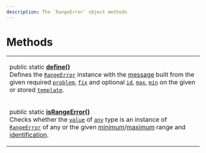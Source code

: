 ```yaml
---
description: The `RangeError` object methods
---
```


# Methods

|                                                                                                                                                                                                                                                                                                                                                                                                                                                                                                                                                                                                                                                                                                                                           |
| ----------------------------------------------------------------------------------------------------------------------------------------------------------------------------------------------------------------------------------------------------------------------------------------------------------------------------------------------------------------------------------------------------------------------------------------------------------------------------------------------------------------------------------------------------------------------------------------------------------------------------------------------------------------------------------------------------------------------------------------- |
| <p>public static <a href="static-define.md"><strong>define()</strong></a><strong></strong><br><strong></strong>Defines the <a href="broken-reference"><code>RangeError</code></a> instance with the <a href="../../commonerror/accessors/get-message.md">message</a> built from the given required <a href="static-define.md#problem-string"><code>problem</code></a>, <a href="static-define.md#fix-string"><code>fix</code></a> and optional <a href="static-define.md#id-id"><code>id</code></a>, <a href="static-define.md#max-number"><code>max</code></a>, <a href="static-define.md#min-number"><code>min</code></a> on the given or stored <a href="static-define.md#template-rangeerror.template"><code>template</code></a>.</p> |
| <p>public static <a href="static-israngeerror.md"><strong>isRangeError()</strong></a><strong></strong><br><strong></strong>Checks whether the <a href="static-israngeerror.md#value-any"><code>value</code></a> of <a href="https://www.typescriptlang.org/docs/handbook/2/everyday-types.html#any"><code>any</code></a> type is an instance of <a href="broken-reference"><code>RangeError</code></a> of any or the given <a href="static-israngeerror.md#min-number">minimum</a>/<a href="static-israngeerror.md#max-number">maximum</a> range and <a href="static-israngeerror.md#id-id">identification</a>.</p>                                                                                                                       |
